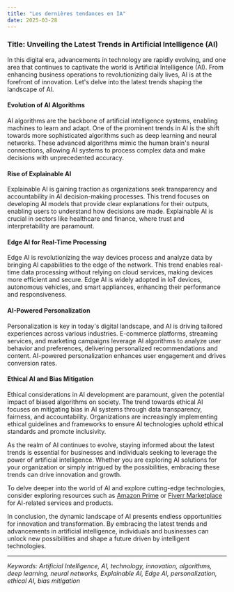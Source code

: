 ```yaml
---
title: "Les dernières tendances en IA"
date: 2025-03-28
---
```


### Title: Unveiling the Latest Trends in Artificial Intelligence (AI)

In this digital era, advancements in technology are rapidly evolving, and one area that continues to captivate the world is Artificial Intelligence (AI). From enhancing business operations to revolutionizing daily lives, AI is at the forefront of innovation. Let's delve into the latest trends shaping the landscape of AI.

#### Evolution of AI Algorithms

AI algorithms are the backbone of artificial intelligence systems, enabling machines to learn and adapt. One of the prominent trends in AI is the shift towards more sophisticated algorithms such as deep learning and neural networks. These advanced algorithms mimic the human brain's neural connections, allowing AI systems to process complex data and make decisions with unprecedented accuracy.

#### Rise of Explainable AI

Explainable AI is gaining traction as organizations seek transparency and accountability in AI decision-making processes. This trend focuses on developing AI models that provide clear explanations for their outputs, enabling users to understand how decisions are made. Explainable AI is crucial in sectors like healthcare and finance, where trust and interpretability are paramount.

#### Edge AI for Real-Time Processing

Edge AI is revolutionizing the way devices process and analyze data by bringing AI capabilities to the edge of the network. This trend enables real-time data processing without relying on cloud services, making devices more efficient and secure. Edge AI is widely adopted in IoT devices, autonomous vehicles, and smart appliances, enhancing their performance and responsiveness.

#### AI-Powered Personalization

Personalization is key in today's digital landscape, and AI is driving tailored experiences across various industries. E-commerce platforms, streaming services, and marketing campaigns leverage AI algorithms to analyze user behavior and preferences, delivering personalized recommendations and content. AI-powered personalization enhances user engagement and drives conversion rates.

#### Ethical AI and Bias Mitigation

Ethical considerations in AI development are paramount, given the potential impact of biased algorithms on society. The trend towards ethical AI focuses on mitigating bias in AI systems through data transparency, fairness, and accountability. Organizations are increasingly implementing ethical guidelines and frameworks to ensure AI technologies uphold ethical standards and promote inclusivity.

As the realm of AI continues to evolve, staying informed about the latest trends is essential for businesses and individuals seeking to leverage the power of artificial intelligence. Whether you are exploring AI solutions for your organization or simply intrigued by the possibilities, embracing these trends can drive innovation and growth.

To delve deeper into the world of AI and explore cutting-edge technologies, consider exploring resources such as [Amazon Prime](https://www.amazon.fr/amazonprime?_encoding=UTF8&primeCampaignId=prime_assoc_ft&tag=zenzen0d-21France) or [Fiverr Marketplace](https://go.fiverr.com/visit/?bta=1071918&brand=fiverrmarketplace) for AI-related services and products.

In conclusion, the dynamic landscape of AI presents endless opportunities for innovation and transformation. By embracing the latest trends and advancements in artificial intelligence, individuals and businesses can unlock new possibilities and shape a future driven by intelligent technologies.

---
*Keywords: Artificial Intelligence, AI, technology, innovation, algorithms, deep learning, neural networks, Explainable AI, Edge AI, personalization, ethical AI, bias mitigation*